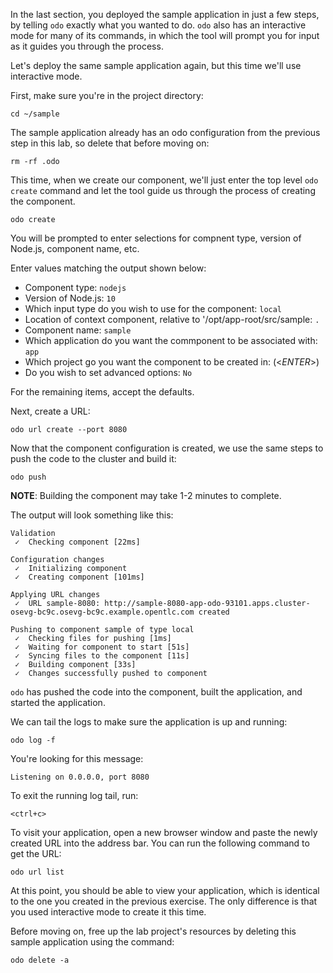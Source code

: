 In the last section, you deployed the sample application in just a few steps, by telling `odo` exactly what you wanted to do. `odo` also has an interactive mode for many of its commands, in which the tool will prompt you for input as it guides you through the process.

Let's deploy the same sample application again, but this time we'll use interactive mode.

First, make sure you're in the project directory:

```execute-1
cd ~/sample
```

The sample application already has an odo configuration from the previous step in this lab, so delete that before moving on:

```execute-1
rm -rf .odo
```

This time, when we create our component, we'll just enter the top level `odo create` command and let the tool guide us through the process of creating the component.

```execute-1
odo create
```

You will be prompted to enter selections for compnent type, version of Node.js, component name, etc.

Enter values matching the output shown below:

- Component type: `nodejs`
- Version of Node.js: `10`
- Which input type do you wish to use for the component: `local`
- Location of context component, relative to '/opt/app-root/src/sample: `.`
- Component name: `sample`
- Which application do you want the commponent to be associated with: `app`
- Which project go you want the component to be created in: (<_ENTER_>)
- Do you wish to set advanced options: `No`

For the remaining items, accept the defaults.

Next, create a URL:

```execute-1
odo url create --port 8080
```
Now that the component configuration is created, we use the same steps to push the code to the cluster and build it:

```execute-1
odo push
```

__NOTE__: Building the component may take 1-2 minutes to complete.

The output will look something like this:

```
Validation
 ✓  Checking component [22ms]

Configuration changes
 ✓  Initializing component
 ✓  Creating component [101ms]

Applying URL changes
 ✓  URL sample-8080: http://sample-8080-app-odo-93101.apps.cluster-osevg-bc9c.osevg-bc9c.example.opentlc.com created

Pushing to component sample of type local
 ✓  Checking files for pushing [1ms]
 ✓  Waiting for component to start [51s]
 ✓  Syncing files to the component [11s]
 ✓  Building component [33s]
 ✓  Changes successfully pushed to component
 ```

`odo` has pushed the code into the component, built the application, and started the application.

We can tail the logs to make sure the application is up and running:

```execute-1
odo log -f
```

You're looking for this message:

```
Listening on 0.0.0.0, port 8080
```

To exit the running log tail, run:

```execute-1
<ctrl+c>
```

To visit your application, open a new browser window and paste the newly created URL into the address bar. You can run the following command to get the URL:

```execute-1
odo url list
```

At this point, you should be able to view your application, which is identical to the one you created in the previous exercise. The only difference is that you used interactive mode to create it this time.

Before moving on, free up the lab project's resources by deleting this sample application using the command:

```execute-1
odo delete -a
```
